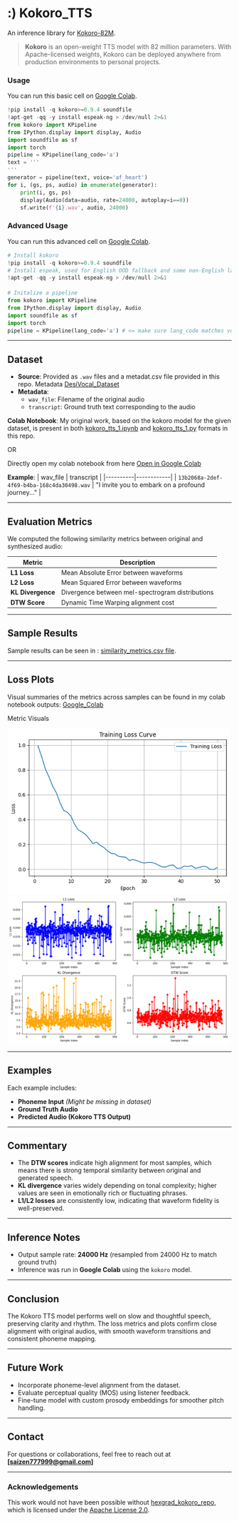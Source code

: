 # :) Kokoro_TTS

An inference library for [Kokoro-82M](https://huggingface.co/hexgrad/Kokoro-82M). 

> **Kokoro** is an open-weight TTS model with 82 million parameters. With Apache-licensed weights, Kokoro can be deployed anywhere from production environments to personal projects.

### Usage
You can run this basic cell on [Google Colab](https://colab.research.google.com/).
```py
!pip install -q kokoro>=0.9.4 soundfile
!apt-get -qq -y install espeak-ng > /dev/null 2>&1
from kokoro import KPipeline
from IPython.display import display, Audio
import soundfile as sf
import torch
pipeline = KPipeline(lang_code='a')
text = '''
'''
generator = pipeline(text, voice='af_heart')
for i, (gs, ps, audio) in enumerate(generator):
    print(i, gs, ps)
    display(Audio(data=audio, rate=24000, autoplay=i==0))
    sf.write(f'{i}.wav', audio, 24000)
```
### Advanced Usage
You can run this advanced cell on [Google Colab](https://colab.research.google.com/).
```py
# Install kokoro
!pip install -q kokoro>=0.9.4 soundfile
# Install espeak, used for English OOD fallback and some non-English languages
!apt-get -qq -y install espeak-ng > /dev/null 2>&1

# Initalize a pipeline
from kokoro import KPipeline
from IPython.display import display, Audio
import soundfile as sf
import torch
pipeline = KPipeline(lang_code='a') # <= make sure lang_code matches voice, reference above.

```

---

## Dataset

- **Source**: Provided as `.wav` files and a metadat.csv file provided in this repo.
Metadata [DesiVocal_Dataset](https://www.google.com/url?q=https://www.google.com/url?q%3Dhttps://drive.google.com/file/d/1DibcZbSVOrFzkTEVzvXWaxKQddu6Vq2K/view?usp%253Dshare_link%26amp;sa%3DD%26amp;source%3Deditors%26amp;ust%3D1747072039782353%26amp;usg%3DAOvVaw1ReM5FJTzjDbdsX4oa8Zy3&sa=D&source=docs&ust=1747072039789531&usg=AOvVaw3Fxl61wHeAkijXt1BbLlhX)
- **Metadata**:
  - `wav_file`: Filename of the original audio
  - `transcript`: Ground truth text corresponding to the audio

**Colab Notebook**: My original work, based on the kokoro model for the given dataset, is present in both [kokoro_tts_1.ipynb](./kokoro_tts_1.ipynb) and [kokoro_tts_1.py](./kokoro_tts_1.py) formats in this repo.

OR

Directly open my colab notebook from here [Open in Google Colab](https://colab.research.google.com/drive/1SC8Lb0LqdQuaW6v4fODICUauU8oEAU7K#scrollTo=X8-5MeiqT9K_)


**Example**:
| wav_file | transcript |
|----------|------------|
| `13b2068a-2def-4f69-b4ba-168c4da30498.wav` | "I invite you to embark on a profound journey..." |

---

## Evaluation Metrics

We computed the following similarity metrics between original and synthesized audio:

| Metric | Description |
|--------|-------------|
| **L1 Loss** | Mean Absolute Error between waveforms |
| **L2 Loss** | Mean Squared Error between waveforms |
| **KL Divergence** | Divergence between mel-spectrogram distributions |
| **DTW Score** | Dynamic Time Warping alignment cost |

---
## Sample Results 
Sample results can be seen in :  [similarity_metrics.csv file](https://github.com/shifs999/Kokoro_TTS/blob/main/similarity_metrics.csv).

---

## Loss Plots

Visual summaries of the metrics across samples can be found in my colab notebook outputs: 
[Google_Colab](https://colab.research.google.com/drive/1SC8Lb0LqdQuaW6v4fODICUauU8oEAU7K#scrollTo=X8-5MeiqT9K_)

Metric Visuals

<img src="./tts_loss_curve.png" alt="Loss curve" width="500"/>

<img src="./tts_metrics.png" alt="Metric plot" width="500"/>

---

## Examples

Each example includes:
- **Phoneme Input** *(Might be missing in dataset)*
- **Ground Truth Audio**
- **Predicted Audio (Kokoro TTS Output)**
---

## Commentary

- The **DTW scores** indicate high alignment for most samples, which means there is strong temporal similarity between original and generated speech.
- **KL divergence** varies widely depending on tonal complexity; higher values are seen in emotionally rich or fluctuating phrases.
- **L1/L2 losses** are consistently low, indicating that waveform fidelity is well-preserved.

---

## Inference Notes

- Output sample rate: **24000 Hz** (resampled from 24000 Hz to match ground truth)
- Inference was run in **Google Colab** using the `kokoro` model.

---

## Conclusion

The Kokoro TTS model performs well on slow and thoughtful speech, preserving clarity and rhythm. The loss metrics and plots confirm close alignment with original audios, with smooth waveform transitions and consistent phoneme mapping.

---

## Future Work

- Incorporate phoneme-level alignment from the dataset.
- Evaluate perceptual quality (MOS) using listener feedback.
- Fine-tune model with custom prosody embeddings for smoother pitch handling.

---

## Contact

For questions or collaborations, feel free to reach out at **[saizen777999@gmail.com]**

---

### Acknowledgements

This work would not have been possible without [hexgrad_kokoro_repo](https://github.com/hexgrad/kokoro), which is licensed under the [Apache License 2.0](https://www.apache.org/licenses/LICENSE-2.0). 

